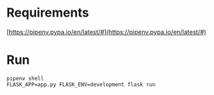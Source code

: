 # Requirements
[https://pipenv.pypa.io/en/latest/#](https://pipenv.pypa.io/en/latest/#)

# Run
```
pipenv shell
FLASK_APP=app.py FLASK_ENV=development flask run
```